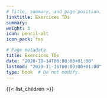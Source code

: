 ```yaml
---
# Title, summary, and page position.
linktitle: Exercices TDs
summary:
weight: 3
icon: pencil-alt
icon_pack: fas

# Page metadata.
title: Exercices TDs
date: "2020-10-14T00:00:00+01:00"
lastmod: "2020-11-16T00:00:00+01:00"
type: book  # Do not modify.
---
```


{{< list_children >}}
